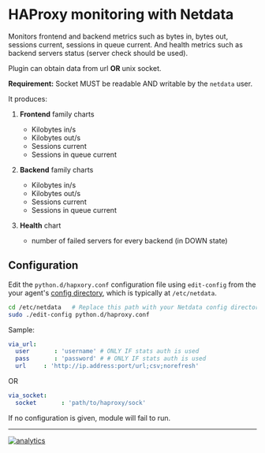 # HAProxy monitoring with Netdata

Monitors frontend and backend metrics such as bytes in, bytes out, sessions current, sessions in queue current.
And health metrics such as backend servers status (server check should be used).

Plugin can obtain data from url **OR** unix socket.

**Requirement:**
Socket MUST be readable AND writable by the `netdata` user.

It produces:

1.  **Frontend** family charts

    -   Kilobytes in/s
    -   Kilobytes out/s
    -   Sessions current
    -   Sessions in queue current

2.  **Backend** family charts

    -   Kilobytes in/s
    -   Kilobytes out/s
    -   Sessions current
    -   Sessions in queue current

3.  **Health** chart

    -   number of failed servers for every backend (in DOWN state)

## Configuration

Edit the `python.d/hapxory.conf` configuration file using `edit-config` from the your agent's [config
directory](../../../docs/step-by-step/step-04.md#find-your-netdataconf-file), which is typically at `/etc/netdata`.

```bash
cd /etc/netdata   # Replace this path with your Netdata config directory, if different
sudo ./edit-config python.d/haproxy.conf
```

Sample:

```yaml
via_url:
  user       : 'username' # ONLY IF stats auth is used
  pass       : 'password' # # ONLY IF stats auth is used
  url     : 'http://ip.address:port/url;csv;norefresh'
```

OR

```yaml
via_socket:
  socket       : 'path/to/haproxy/sock'
```

If no configuration is given, module will fail to run.

---

[![analytics](https://www.google-analytics.com/collect?v=1&aip=1&t=pageview&_s=1&ds=github&dr=https%3A%2F%2Fgithub.com%2Fnetdata%2Fnetdata&dl=https%3A%2F%2Fmy-netdata.io%2Fgithub%2Fcollectors%2Fpython.d.plugin%2Fhaproxy%2FREADME&_u=MAC~&cid=5792dfd7-8dc4-476b-af31-da2fdb9f93d2&tid=UA-64295674-3)](<>)
